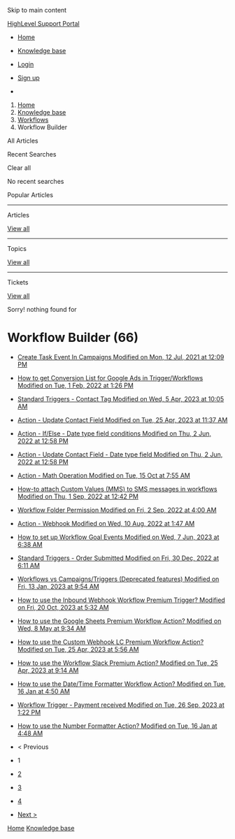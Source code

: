 Skip to main content

[ HighLevel Support Portal ](https://help.gohighlevel.com)

  * [ Home ](/support/home)
  * [ Knowledge base ](/support/solutions)

  * [Login](/support/login)
  * [Sign up](/support/signup)
  * 

  1. [Home](/support/home)
  2. [Knowledge base](/support/solutions)
  3. [Workflows](/support/solutions/48000455132)
  4. Workflow Builder

All  Articles 

Recent Searches

Clear all

No recent searches

Popular Articles

* * *

Articles

[View all](/support/search/solutions)

* * *

Topics

[View all](/support/search/topics)

* * *

Tickets

[View all](/support/search/tickets)

Sorry! nothing found for   

# Workflow Builder (66)

  * [ Create Task Event In Campaigns Modified on Mon, 12 Jul, 2021 at 12:09 PM  ](/support/solutions/articles/48001147413-create-task-event-in-campaigns)
  * [ How to get Conversion List for Google Ads in Trigger/Workflows Modified on Tue, 1 Feb, 2022 at 1:26 PM  ](/support/solutions/articles/48001203453-how-to-get-conversion-list-for-google-ads-in-trigger-workflows)
  * [ Standard Triggers - Contact Tag Modified on Wed, 5 Apr, 2023 at 10:05 AM  ](/support/solutions/articles/48001213546-standard-triggers-contact-tag)
  * [ Action - Update Contact Field Modified on Tue, 25 Apr, 2023 at 11:37 AM  ](/support/solutions/articles/48001214441-action-update-contact-field)
  * [ Action - If/Else - Date type field conditions Modified on Thu, 2 Jun, 2022 at 12:58 PM  ](/support/solutions/articles/48001216169-action-if-else-date-type-field-conditions)
  * [ Action - Update Contact Field - Date type field Modified on Thu, 2 Jun, 2022 at 12:58 PM  ](/support/solutions/articles/48001216170-action-update-contact-field-date-type-field)
  * [ Action - Math Operation Modified on Tue, 15 Oct at 7:55 AM  ](/support/solutions/articles/48001216182-action-math-operation)
  * [ How-to attach Custom Values (MMS) to SMS messages in workflows Modified on Thu, 1 Sep, 2022 at 12:42 PM  ](/support/solutions/articles/48001218845-how-to-attach-custom-values-mms-to-sms-messages-in-workflows)
  * [ Workflow Folder Permission Modified on Fri, 2 Sep, 2022 at 4:00 AM  ](/support/solutions/articles/48001219648-workflow-folder-permission)
  * [ Action - Webhook Modified on Wed, 10 Aug, 2022 at 1:47 AM  ](/support/solutions/articles/48001219775-action-webhook)
  * [ How to set up Workflow Goal Events Modified on Wed, 7 Jun, 2023 at 6:38 AM  ](/support/solutions/articles/48001221575-how-to-set-up-workflow-goal-events)
  * [ Standard Triggers - Order Submitted Modified on Fri, 30 Dec, 2022 at 6:11 AM  ](/support/solutions/articles/48001228664-standard-triggers-order-submitted)
  * [ Workflows vs Campaigns/Triggers (Deprecated features) Modified on Fri, 13 Jan, 2023 at 9:54 AM  ](/support/solutions/articles/48001229927-workflows-vs-campaigns-triggers-deprecated-features-)
  * [ How to use the Inbound Webhook Workflow Premium Trigger? Modified on Fri, 20 Oct, 2023 at 5:32 AM  ](/support/solutions/articles/48001237383-how-to-use-the-inbound-webhook-workflow-premium-trigger-)
  * [ How to use the Google Sheets Premium Workflow Action? Modified on Wed, 8 May at 9:34 AM  ](/support/solutions/articles/48001238162-how-to-use-the-google-sheets-premium-workflow-action-)
  * [ How to use the Custom Webhook LC Premium Workflow Action? Modified on Tue, 25 Apr, 2023 at 5:56 AM  ](/support/solutions/articles/48001238167-how-to-use-the-custom-webhook-lc-premium-workflow-action-)
  * [ How to use the Workflow Slack Premium Action? Modified on Tue, 25 Apr, 2023 at 9:14 AM  ](/support/solutions/articles/48001238247-how-to-use-the-workflow-slack-premium-action-)
  * [ How to use the Date/Time Formatter Workflow Action? Modified on Tue, 16 Jan at 4:50 AM  ](/support/solutions/articles/48001238249-how-to-use-the-date-time-formatter-workflow-action-)
  * [ Workflow Trigger - Payment received Modified on Tue, 26 Sep, 2023 at 1:22 PM  ](/support/solutions/articles/48001238334-workflow-trigger-payment-received)
  * [ How to use the Number Formatter Action? Modified on Tue, 16 Jan at 4:48 AM  ](/support/solutions/articles/48001238736-how-to-use-the-number-formatter-action-)

  * < Previous
  * 1
  * [2](/support/solutions/folders/48000678544/page/2)
  * [3](/support/solutions/folders/48000678544/page/3)
  * [4](/support/solutions/folders/48000678544/page/4)
  * [Next >](/support/solutions/folders/48000678544/page/2)

[Home](/support/home) [Knowledge base](/support/solutions)
